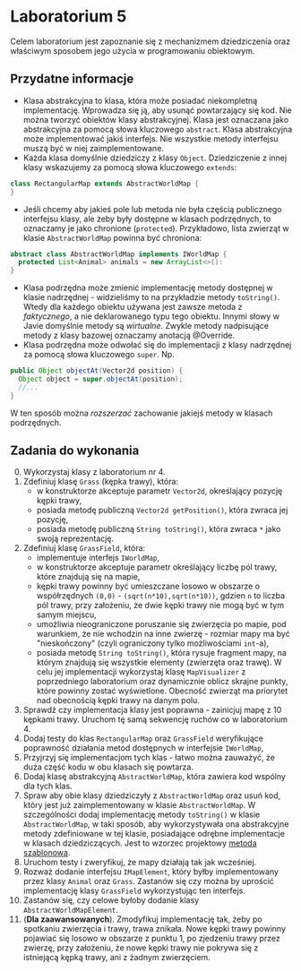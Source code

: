 # Laboratorium 5

Celem laboratorium jest zapoznanie się z mechanizmem dziedziczenia oraz właściwym sposobem jego użycia w programowaniu
obiektowym.

## Przydatne informacje

* Klasa abstrakcyjna to klasa, która może posiadać niekompletną implementację. Wprowadza się ją, aby usunąć powtarzający się
  kod. Nie można tworzyć obiektów klasy abstrakcyjnej. Klasa jest oznaczana jako abstrakcyjna za pomocą słowa kluczowego
  `abstract`. Klasa abstrakcyjna może implementować jakiś interfejs. Nie wszystkie metody interfejsu muszą być w niej
  zaimplementowane.
* Każda klasa domyślnie dziedziczy z klasy `Object`. Dziedziczenie z innej klasy wskazujemy za pomocą słowa kluczowego
  `extends`:
```java
class RectangularMap extends AbstractWorldMap {
}
```
* Jeśli chcemy aby jakieś pole lub metoda nie była częścią publicznego interfejsu klasy, ale żeby były dostępne w
  klasach podrzędnych, to oznaczamy je jako chronione (`protected`). Przykładowo, lista zwierząt w klasie `AbstractWorldMap`
  powinna być chroniona:
```java
abstract class AbstractWorldMap implements IWorldMap {
  protected List<Animal> animals = new ArrayList<>():
}
```
* Klasa podrzędna może zmienić implementację metody dostępnej w klasie nadrzędnej - widzieliśmy to na przykładzie metody
  `toString()`. Wtedy dla każdego obiektu używana jest zawsze metoda z *faktycznego*, a nie deklarowanego typu tego
  obiektu. Innymi słowy w Javie domyślnie metody są *wirtualne*. Zwykle metody nadpisujące metody z klasy bazowej oznaczamy
  anotacją @Override.
* Klasa podrzędna może odwołać się do implementacji z klasy nadrzędnej za pomocą słowa kluczowego `super`. Np.
```java
public Object objectAt(Vector2d position) {
  Object object = super.objectAt(position);
  //...
}
```
W ten sposób można *rozszerzać* zachowanie jakiejś metody w klasach podrzędnych.

## Zadania do wykonania

0. Wykorzystaj klasy z laboratorium nr 4.
1. Zdefiniuj klasę `Grass` (kępka trawy), która:
   * w konstruktorze akceptuje parametr `Vector2d`, określający pozycję kępki trawy,
   * posiada metodę publiczną `Vector2d getPosition()`, która zwraca jej pozycję,
   * posiada metodę publiczną `String toString()`, która zwraca `*` jako swoją reprezentację.
1. Zdefiniuj klasę `GrassField`, która:
   * implementuje interfejs `IWorldMap`,
   * w konstruktorze akceptuje parametr określający liczbę pól trawy, które znajdują się na mapie,
   * kępki trawy powinny być umieszczane losowo w obszarze o współrzędnych `(0,0)` - `(sqrt(n*10),sqrt(n*10))`, 
     gdzien `n` to liczba pól trawy, przy założeniu, że dwie kępki trawy nie mogą być w tym samym miejscu,
   * umożliwia nieograniczone poruszanie się zwierzęcia po mapie, pod warunkiem, że nie wchodzin na inne zwierzę - rozmiar mapy ma być
     "nieskończony" (czyli ograniczony tylko możliwościami `int`-a),
   * posiada metodę `String toString()`, która rysuje fragment mapy, na którym znajdują się wszystkie elementy (zwierzęta oraz trawę). 
     W celu jej implementacji wykorzystaj klasę `MapVisualizer` z poprzedniego laboratorium oraz
     dynamicznie oblicz skrajne punkty, które powinny zostać wyświetlone. Obecność zwierząt ma priorytet nad obecnością
     kępki trawy na danym polu.
2. Sprawdź czy implementacja klasy jest poprawna - zainicjuj mapę z 10 kępkami trawy.
   Uruchom tę samą sekwencję ruchów co w laboratorium 4.
3. Dodaj testy do klas `RectangularMap` oraz `GrassField` weryfikujące poprawność działania metod dostępnych w
   interfejsie `IWorldMap`,
4. Przyjrzyj się implementacjom tych klas - łatwo można zauważyć, że duża część kodu w obu klasach się powtarza. 
5. Dodaj klasę abstrakcyjną `AbstractWorldMap`, która zawiera kod wspólny dla tych klas.
6. Spraw aby obie klasy dziedziczyły z `AbstractWorldMap` oraz usuń kod, który jest już zaimplementowany w klasie
   `AbstractWorldMap`. W szczególności dodaj implementację metody `toString()` w klasie `AbstractWorldMap`, w taki
   sposób, aby wykorzystywała ona abstrakcyjne metody zdefiniowane w tej klasie, posiadające odrębne implementacje w
   klasach dziedziczących. Jest to wzorzec projektowy [metoda szablonowa](https://pl.wikipedia.org/wiki/Metoda_szablonowa_(wzorzec_projektowy)).
7. Uruchom testy i zweryfikuj, że mapy działają tak jak wcześniej.
8. Rozważ dodanie interfejsu `IMapElement`, który byłby implementowany przez klasy `Animal` oraz `Grass`. Zastanów się
   czy można by uprościć implementację klasy `GrassField` wykorzystując ten interfejs.
9. Zastanów się, czy celowe byłoby dodanie klasy `AbstractWorldMapElement`.
10. (**Dla zaawansowanych**). Zmodyfikuj implementację tak, żeby po spotkaniu zwierzęcia i trawy, trawa znikała. Nowe kępki
    trawy powinny pojawiać się losowo w obszarze z punktu 1, po zjedzeniu trawy przez zwierzę, przy założeniu, że nowe
    kępki trawy nie pokrywa się z istniejącą kępką trawy, ani z żadnym zwierzęciem.
